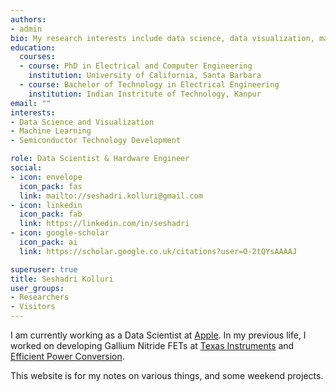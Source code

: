 ```yaml
---
authors:
- admin
bio: My research interests include data science, data visualization, machine learning, Gallium Nitride electronics, and semiconductor technology development.
education:
  courses:
  - course: PhD in Electrical and Computer Engineering
    institution: University of California, Santa Barbara
  - course: Bachelor of Technology in Electrical Engineering
    institution: Indian Instritute of Technology, Kanpur
email: ""
interests:
- Data Science and Visualization
- Machine Learning
- Semiconductor Technology Development

role: Data Scientist & Hardware Engineer
social:
- icon: envelope
  icon_pack: fas
  link: mailto://seshadri.kolluri@gmail.com
- icon: linkedin
  icon_pack: fab
  link: https://linkedin.com/in/seshadri
- icon: google-scholar
  icon_pack: ai
  link: https://scholar.google.co.uk/citations?user=O-2tQYsAAAAJ

superuser: true
title: Seshadri Kolluri
user_groups:
- Researchers
- Visitors
---
```


I am currently working as a Data Scientist at [Apple](https://apple.com). In my previous life, I worked on developing Gallium Nitride FETs at [Texas Instruments](https://ti.com) and [Efficient Power Conversion](https://epc-co.com/epc).

This website is for my notes on various things, and some weekend projects. 

